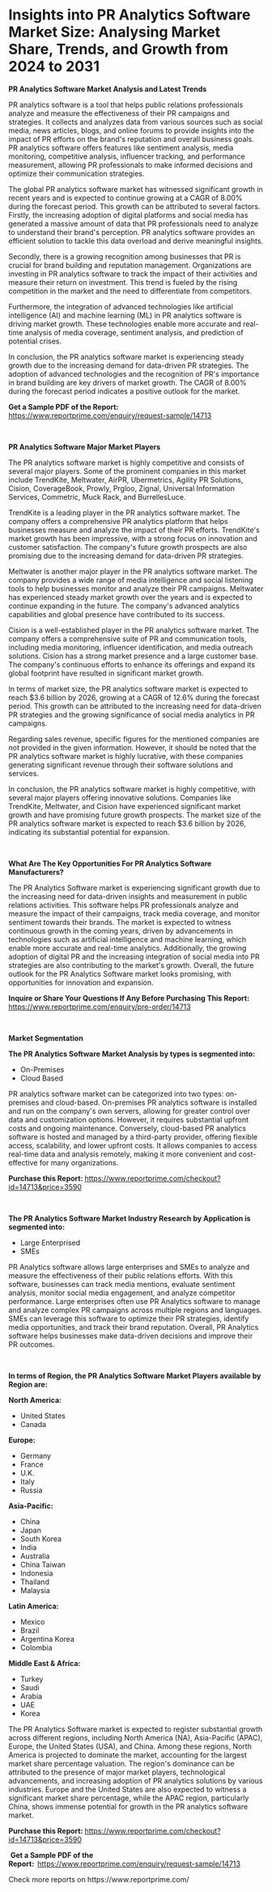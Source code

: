 <p><h1>Insights into PR Analytics Software Market Size: Analysing Market Share, Trends, and Growth from 2024 to 2031</h1></p><p><strong>PR Analytics Software Market Analysis and Latest Trends</strong></p>
<p><p>PR analytics software is a tool that helps public relations professionals analyze and measure the effectiveness of their PR campaigns and strategies. It collects and analyzes data from various sources such as social media, news articles, blogs, and online forums to provide insights into the impact of PR efforts on the brand's reputation and overall business goals. PR analytics software offers features like sentiment analysis, media monitoring, competitive analysis, influencer tracking, and performance measurement, allowing PR professionals to make informed decisions and optimize their communication strategies.</p><p>The global PR analytics software market has witnessed significant growth in recent years and is expected to continue growing at a CAGR of 8.00% during the forecast period. This growth can be attributed to several factors. Firstly, the increasing adoption of digital platforms and social media has generated a massive amount of data that PR professionals need to analyze to understand their brand's perception. PR analytics software provides an efficient solution to tackle this data overload and derive meaningful insights.</p><p>Secondly, there is a growing recognition among businesses that PR is crucial for brand building and reputation management. Organizations are investing in PR analytics software to track the impact of their activities and measure their return on investment. This trend is fueled by the rising competition in the market and the need to differentiate from competitors.</p><p>Furthermore, the integration of advanced technologies like artificial intelligence (AI) and machine learning (ML) in PR analytics software is driving market growth. These technologies enable more accurate and real-time analysis of media coverage, sentiment analysis, and prediction of potential crises.</p><p>In conclusion, the PR analytics software market is experiencing steady growth due to the increasing demand for data-driven PR strategies. The adoption of advanced technologies and the recognition of PR's importance in brand building are key drivers of market growth. The CAGR of 8.00% during the forecast period indicates a positive outlook for the market.</p></p>
<p><strong>Get a Sample PDF of the Report:&nbsp;</strong> <a href="https://www.reportprime.com/enquiry/request-sample/14713">https://www.reportprime.com/enquiry/request-sample/14713</a></p>
<p>&nbsp;</p>
<p><strong>PR Analytics Software Major Market Players</strong></p>
<p><p>The PR analytics software market is highly competitive and consists of several major players. Some of the prominent companies in this market include TrendKite, Meltwater, AirPR, Ubermetrics, Agility PR Solutions, Cision, CoverageBook, Prowly, Prgloo, Zignal, Universal Information Services, Commetric, Muck Rack, and BurrellesLuce.</p><p>TrendKite is a leading player in the PR analytics software market. The company offers a comprehensive PR analytics platform that helps businesses measure and analyze the impact of their PR efforts. TrendKite's market growth has been impressive, with a strong focus on innovation and customer satisfaction. The company's future growth prospects are also promising due to the increasing demand for data-driven PR strategies.</p><p>Meltwater is another major player in the PR analytics software market. The company provides a wide range of media intelligence and social listening tools to help businesses monitor and analyze their PR campaigns. Meltwater has experienced steady market growth over the years and is expected to continue expanding in the future. The company's advanced analytics capabilities and global presence have contributed to its success.</p><p>Cision is a well-established player in the PR analytics software market. The company offers a comprehensive suite of PR and communication tools, including media monitoring, influencer identification, and media outreach solutions. Cision has a strong market presence and a large customer base. The company's continuous efforts to enhance its offerings and expand its global footprint have resulted in significant market growth.</p><p>In terms of market size, the PR analytics software market is expected to reach $3.6 billion by 2026, growing at a CAGR of 12.6% during the forecast period. This growth can be attributed to the increasing need for data-driven PR strategies and the growing significance of social media analytics in PR campaigns.</p><p>Regarding sales revenue, specific figures for the mentioned companies are not provided in the given information. However, it should be noted that the PR analytics software market is highly lucrative, with these companies generating significant revenue through their software solutions and services.</p><p>In conclusion, the PR analytics software market is highly competitive, with several major players offering innovative solutions. Companies like TrendKite, Meltwater, and Cision have experienced significant market growth and have promising future growth prospects. The market size of the PR analytics software market is expected to reach $3.6 billion by 2026, indicating its substantial potential for expansion.</p></p>
<p>&nbsp;</p>
<p><strong>What Are The Key Opportunities For PR Analytics Software Manufacturers?</strong></p>
<p><p>The PR Analytics Software market is experiencing significant growth due to the increasing need for data-driven insights and measurement in public relations activities. This software helps PR professionals analyze and measure the impact of their campaigns, track media coverage, and monitor sentiment towards their brands. The market is expected to witness continuous growth in the coming years, driven by advancements in technologies such as artificial intelligence and machine learning, which enable more accurate and real-time analytics. Additionally, the growing adoption of digital PR and the increasing integration of social media into PR strategies are also contributing to the market's growth. Overall, the future outlook for the PR Analytics Software market looks promising, with opportunities for innovation and expansion.</p></p>
<p><strong>Inquire or Share Your Questions If Any Before Purchasing This Report:</strong> <a href="https://www.reportprime.com/enquiry/pre-order/14713">https://www.reportprime.com/enquiry/pre-order/14713</a></p>
<p>&nbsp;</p>
<p><strong>Market Segmentation</strong></p>
<p><strong>The PR Analytics Software Market Analysis by types is segmented into:</strong></p>
<p><ul><li>On-Premises</li><li>Cloud Based</li></ul></p>
<p><p>PR analytics software market can be categorized into two types: on-premises and cloud-based. On-premises PR analytics software is installed and run on the company's own servers, allowing for greater control over data and customization options. However, it requires substantial upfront costs and ongoing maintenance. Conversely, cloud-based PR analytics software is hosted and managed by a third-party provider, offering flexible access, scalability, and lower upfront costs. It allows companies to access real-time data and analysis remotely, making it more convenient and cost-effective for many organizations.</p></p>
<p><strong>Purchase this Report:&nbsp;</strong><a href="https://www.reportprime.com/checkout?id=14713&price=3590">https://www.reportprime.com/checkout?id=14713&price=3590</a></p>
<p>&nbsp;</p>
<p><strong>The PR Analytics Software Market Industry Research by Application is segmented into:</strong></p>
<p><ul><li>Large Enterprised</li><li>SMEs</li></ul></p>
<p><p>PR Analytics software allows large enterprises and SMEs to analyze and measure the effectiveness of their public relations efforts. With this software, businesses can track media mentions, evaluate sentiment analysis, monitor social media engagement, and analyze competitor performance. Large enterprises often use PR Analytics software to manage and analyze complex PR campaigns across multiple regions and languages. SMEs can leverage this software to optimize their PR strategies, identify media opportunities, and track their brand reputation. Overall, PR Analytics software helps businesses make data-driven decisions and improve their PR outcomes.</p></p>
<p>&nbsp;</p>
<p><strong>In terms of Region, the PR Analytics Software Market Players available by Region are:</strong></p>
<p>
    <p> <strong> North America: </strong>
        <ul>
            <li>United States</li>
            <li>Canada</li>
        </ul>
        </p> 
    <p> <strong> Europe: </strong>
        <ul>
            <li>Germany</li>
            <li>France</li>
            <li>U.K.</li>
            <li>Italy</li>
            <li>Russia</li>
        </ul>
        </p> 
    <p> <strong> Asia-Pacific: </strong>
        <ul>
            <li>China</li>
            <li>Japan</li>
            <li>South Korea</li>
            <li>India</li>
            <li>Australia</li>
            <li>China Taiwan</li>
            <li>Indonesia</li>
            <li>Thailand</li>
            <li>Malaysia</li>
        </ul>
        </p> 
    <p> <strong> Latin America: </strong>
        <ul>
            <li>Mexico</li>
            <li>Brazil</li>
            <li>Argentina Korea</li>
            <li>Colombia</li>
        </ul>
        </p> 
    <p> <strong> Middle East & Africa: </strong>
        <ul>
            <li>Turkey</li>
            <li>Saudi</li>
            <li>Arabia</li>
            <li>UAE</li>
            <li>Korea</li>
        </ul>
    </p>
    </p>
<p><p>The PR Analytics Software market is expected to register substantial growth across different regions, including North America (NA), Asia-Pacific (APAC), Europe, the United States (USA), and China. Among these regions, North America is projected to dominate the market, accounting for the largest market share percentage valuation. The region's dominance can be attributed to the presence of major market players, technological advancements, and increasing adoption of PR analytics solutions by various industries. Europe and the United States are also expected to witness a significant market share percentage, while the APAC region, particularly China, shows immense potential for growth in the PR analytics software market.</p></p>
<p><strong>Purchase this Report: </strong><a href="https://www.reportprime.com/checkout?id=14713&price=3590">https://www.reportprime.com/checkout?id=14713&price=3590</a></p>
<p>&nbsp;<strong>Get a Sample PDF of the Report:&nbsp;&nbsp;</strong><a href="https://www.reportprime.com/enquiry/request-sample/14713">https://www.reportprime.com/enquiry/request-sample/14713</a></p>
<p><strong></strong></p>
<p>Check more reports on https://www.reportprime.com/</p>